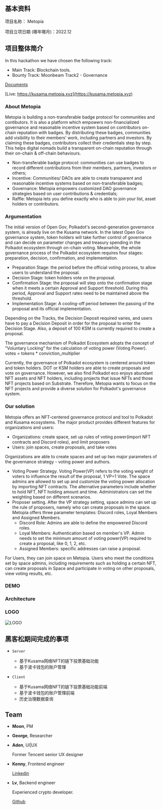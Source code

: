 ## 基本资料

项目名称： Metopia

项目立项日期 (哪年哪月)：2022.12

## 项目整体简介

In this hackathon we have chosen the following track:
- Main Track: Blockchain tools.
- Bounty Track: Moonbeam Track2 - Governance

[Documents](https://docs.metopia.xyz)

[Live: https://kusama.metopia.xyz](https://kusama.metopia.xyz)

### About Metopia

Metopia is building a non-transferable badge protocol for communities and contibutors. It is also a platform which empowers non-financialized governance and reasonable incentive system based on contributors on-chain reputation with badges. 
By distributing these badges, communities add visibility to their members' work, including partners and investors. By claiming these badges, contributors collect their credentials step by step. This helps digital nomads build a transparent on-chain reputation through their on-chain & off-chain behaviours.
- Non-transferable badge protocol: communities can use badges to record different contributions from their members, partners, investors or others;
- Incentive: Communities/ DAOs are able to create transparent and reasonable incentive systems based on non-transferable badges;
- Governance: Metopia empowers customized DAO governance strategies based on user contributions & credentials;
- Raffle: Metopia lets you define exactly who is able to join your list, asset holders or contributors.

### Argumentation

The initial version of Open Gov, Polkadot's second-generation governance system, is already live on the Kusama network. In the latest Open Gov governance system, token holders will take further control of governance and can decide on parameter changes and treasury spending in the Polkadot ecosystem through on-chain voting. Meanwhile, the whole governance process of the Polkadot ecosystem requires four stages: preparation, decision, confirmation, and implementation. 
- Preparation Stage: the period before the official voting process, to allow users to understand the proposal.
- Decision Stage: token holders vote on the proposal.
- Confirmation Stage: the proposal will step onto the confirmation stage when it meets a certain Approval and Support threshold. During this period, Approval and Support rates need to be maintained above the threshold.
- Implementation Stage: A cooling-off period between the passing of the proposal and its official implementation.

Depending on the Tracks, the Decision Deposit required varies, and users have to pay a Decision Deposit in order for the proposal to enter the Decision Stage. Also, a deposit of 100 KSM is currently required to create a proposal.

The governance mechanism of Polkadot Ecosystem adopts the concept of "Voluntary Locking" for the calculation of voting power (Voting Power).
votes = tokens * conviction_multiplier

Currently, the governance of Polkadot ecosystem is centered around token and token holders. DOT or KSM holders are able to create proposals and vote on governance. However, we also find Polkadot eco enjoys abundant NFT assets and NFT holders, including projects that issue NFTs and those NFT projects based on Substrate. Therefore, Metopia wants to focus on the NFT projects and provide a diverse solution for Polkadot's governance system.

### Our solution

Metopia offers an NFT-centered governance protocol and tool to Polkadot and Kusama ecosystems. The major product provides different features for organizations and users:
- Organizations: create space, set up rules of voting power(import NFT contracts and Discord roles), and limit proposers
- Users: join spaces, create proposals, and take votes

Organizations are able to create spaces and set up two major parameters of the governance strategy - voting power and authors.
- Voting Power Strategy. Voting Power(VP) refers to the voting weight of voters to influence the result of the proposal, 1 VP=1 Vote. The space admins are allowed to set up and customize the voting power allocation by importing NFT contracts. The alternative parameters include whether to hold NFT, NFT holding amount and time. Administrators can set the weighting based on different scenarios.
- Proposer setting. After the VP strategy setting, space admins can set up the rule of proposers, namely who can create proposals in the space. Metopia offers three parameter templates: Discord roles, Loyal Members and Assigned Members.
  - Discord Role: Admins are able to define the empowered Discord roles. 
  - Loyal Members: Authentication based on member's VP. Admin needs to set the minimum amount of voting power(VP) required to create a proposal, like 0, 1, 2, etc.
  - Assigned Members: specific addresses can raise a proposal.

For Users, they can join space on Metopia. Users who meet the conditions set by space admins, including requirements such as holding a certain NFT, can create proposals in Space and participate in voting on other proposals, view voting results, etc.

### DEMO

### Architecture

### LOGO

![LOGO](https://oss.metopia.xyz/imgs/metopia-logo.svg "LOGO")

## 黑客松期间完成的事项

- `Server`
  - 基于Kusama网络NFT的链下投票基础功能
  - 基于波卡钱包的账户管理

- `Client`
  - 基于Kusama网络NFT的链下投票基础功能前端
  - 基于波卡钱包的账户管理前端
  - 历史治理数据查询

## Team

- **Moon**, PM

- **George**, Researcher

- **Aden**, UI|UX

  Former Tencent senior UX designer

- **Kenny**, Frontend engineer

  [Linkedin](https://www.linkedin.com/in/kenny-ding-305518245/)

- **Lv**, Backend engineer

  Experienced crypto developer.

  [Github](https://github.com/bengbengle)
